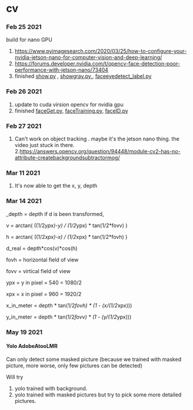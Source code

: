 # cv

### Feb 25 2021

build for nano GPU
1. https://www.pyimagesearch.com/2020/03/25/how-to-configure-your-nvidia-jetson-nano-for-computer-vision-and-deep-learning/
2. https://forums.developer.nvidia.com/t/opencv-face-detection-poor-performance-with-jetson-nano/73404
3. finished [show.py](https://github.com/tychien/cvtest/blob/main/show.py) , [showgray.py,](https://github.com/tychien/cvtest/blob/main/showgray.py), [faceeyedetect_label.py](https://github.com/tychien/cvtest/blob/main/faceeyedetect_label.py)

### Feb 26 2021

1. update to cuda virsion opencv for nvidia gpu
2. finished [faceGet.py](https://github.com/tychien/cvtest/blob/main/faceGet.py), [faceTraining.py](https://github.com/tychien/cvtest/blob/main/faceTraining.py),  [faceID.py](https://github.com/tychien/cvtest/blob/main/faceID.py)

### Feb 27 2021

1. Can't work on object tracking . maybe it's the jetson nano thing. the video just stuck in there.
2.https://answers.opencv.org/question/94448/module-cv2-has-no-attribute-createbackgroundsubtractormog/


### Mar 11 2021

1. It's now able to get the x, y, depth

### Mar 14 2021

_depth = depth
if d is been transformed, 

v =  arctan(  ((1/2*ypx)-y)  / (1/2*ypx) * tan(1/2*fovv)  ) 

h =  arctan(  ((1/2*xpx)-x)  / (1/2*xpx) * tan(1/2*fovh)  ) 

d_real = depth*cos(v)*cos(h)

fovh = horizontal field of view

fovv = virtical field of view

ypx = y in pixel = 540 = 1080/2

xpx = x in pixel = 960 = 1920/2

x_in_meter = depth * tan(1/2*fovh) * (1 - (x/(1/2*xpx)))

y_in_meter = depth * tan(1/2*fovv) * (1 - (y/(1/2*ypx)))




### May 19 2021 
#### Yolo AdobeAtooLMR 
Can only detect some masked picture (because we trained with masked picture, more worse, only few pictures can be detected) 

Will try 
1. yolo trained with background. 
1. yolo trained with masked pictures but try to pick some more detailed pictures.
